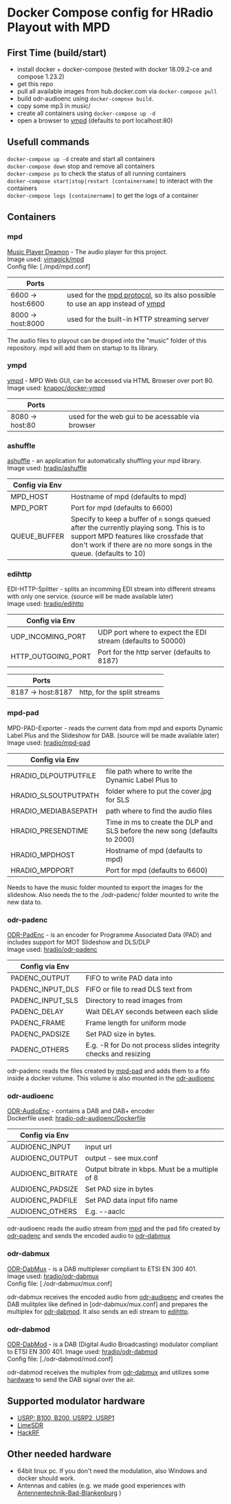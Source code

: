 # Docker Compose config for HRadio Playout with MPD

## First Time (build/start)

- install docker + docker-compose (tested with docker 18.09.2-ce and compose 1.23.2)
- get this repo  
- pull all available images from hub.docker.com via  `docker-compose pull`
- build odr-audioenc using `docker-compose build`.
- copy some mp3 in music/
- create all containers using `docker-compose up -d`
- open a browser to [ympd](#ympd) (defaults to port localhost:80)

## Usefull commands

`docker-compose up -d` create and start all containers  
`docker-compose down` stop and remove all containers  
`docker-compose ps` to check the status of all running containers  
`docker-compose start|stop|restart [containername]`  to interact with the containers  
`docker-compose logs [containername]` to get the logs of a container  

## Containers

### mpd

[Music Player Deamon](https://www.musicpd.org/) - The audio player for this project.  
Image used: [vimagick/mpd](https://hub.docker.com/r/vimagick/mpd)  
Config file: [./mpd/mpd.conf]

Ports |  |  
------------ | -------------  
6600 -> host:6600 | used for the [mpd protocol](https://www.musicpd.org/doc/html/protocol.html), so its also possible to use an app instead of [ympd](#ympd)
8000 -> host:8000 | used for the built-in HTTP streaming server  

The audio files to playout can be droped into the "music" folder of this repository. mpd will add them on startup to its library.

### ympd

[ympd](https://www.ympd.org/) - MPD Web GUI, can be accessed via HTML Browser over port 80.  
Image used: [knapoc/docker-ympd](https://hub.docker.com/r/knapoc/docker-ympd)

Ports |  |  
------------ | -------------  
8080 -> host:80 | used for the web gui to be acessable via browser

### ashuffle

[ashuffle](https://github.com/joshkunz/ashuffle) - an application for automatically shuffling your mpd library.  
Image used: [hradio/ashuffle](https://hub.docker.com/r/hradio/ashuffle)

Config via Env |  |  
------------ | -------------  
MPD_HOST | Hostname of mpd (defaults to mpd)  
MPD_PORT | Port for mpd (defaults to 6600)  
QUEUE_BUFFER | Specify to keep a buffer of `n` songs queued after the currently playing song. This is to support MPD features like crossfade that don't work if there are no more songs in the queue. (defaults to 10)

### edihttp

EDI-HTTP-Splitter - splits an incomming EDI stream into different streams with only one service. (source will be made available later)  
Image used: [hradio/edihttp](https://hub.docker.com/r/hradio/edihttp)

Config via Env |  |  
------------ | -------------  
UDP_INCOMING_PORT | UDP port where to expect the EDI stream (defaults to 50000)  
HTTP_OUTGOING_PORT | Port for the http server (defaults to 8187)  

Ports |  |  
------------ | -------------  
8187 -> host:8187 | http, for the split streams

### mpd-pad

MPD-PAD-Exporter - reads the current data from mpd and exports Dynamic Label Plus and the Slideshow for DAB. (source will be made available later)  
Image used: [hradio/mpd-pad](https://hub.docker.com/r/hradio/mpd-pad)

Config via Env |  |  
------------ | -------------  
HRADIO_DLPOUTPUTFILE | file path where to write the Dynamic Label Plus to
HRADIO_SLSOUTPUTPATH | folder where to put the cover.jpg for SLS
HRADIO_MEDIABASEPATH | path where to find the audio files
HRADIO_PRESENDTIME | Time in ms to create the DLP and SLS before the new song (defaults to 2000)  
HRADIO_MPDHOST | Hostname of mpd (defaults to mpd)
HRADIO_MPDPORT | Port for mpd (defaults to 6600)  

Needs to have the music folder mounted to export the images for the slideshow.
Also needs the to the ./odr-padenc/ folder mounted to write the new data to.

### odr-padenc

[ODR-PadEnc](https://github.com/Opendigitalradio/ODR-PadEnc) - is an encoder for Programme Associated Data (PAD) and includes support for MOT Slideshow and DLS/DLP  
Image used: [hradio/odr-padenc](https://hub.docker.com/r/hradio/odr-padenc)

Config via Env |  |  
------------ | -------------  
PADENC_OUTPUT | FIFO to write PAD data into
PADENC_INPUT_DLS | FIFO or file to read DLS text from
PADENC_INPUT_SLS | Directory to read images from
PADENC_DELAY | Wait DELAY seconds between each slide  
PADENC_FRAME | Frame length for uniform mode  
PADENC_PADSIZE | Set PAD size in bytes.  
PADENC_OTHERS | E.g. -R for Do not process slides integrity checks and resizing  

odr-padenc reads the files created by [mpd-pad](#mpd-pad) and adds them to a fifo inside a docker volume. This volume is also mounted in the [odr-audioenc](#odr-audioenc)

### odr-audioenc

[ODR-AudioEnc](https://github.com/Opendigitalradio/ODR-AudioEnc) - contains a DAB and DAB+ encoder  
Dockerfile used: [hradio-odr-audioenc/Dockerfile](./hradio-odr-audioenc/Dockerfile)

Config via Env |  |  
------------ | -------------  
AUDIOENC_INPUT | input url
AUDIOENC_OUTPUT | output - see mux.conf
AUDIOENC_BITRATE | Output bitrate in kbps. Must be a multiple of 8
AUDIOENC_PADSIZE | Set PAD size in bytes  
AUDIOENC_PADFILE | Set PAD data input fifo name  
AUDIOENC_OTHERS | E.g. --aaclc  

odr-audioenc reads the audio stream from [mpd](#mpd) and the pad fifo created by [odr-padenc](#odr-padenc) and sends the encoded audio to [odr-dabmux](#odr-dabmux)

### odr-dabmux

[ODR-DabMux](https://github.com/Opendigitalradio/ODR-DabMux) - is a DAB multiplexer compliant to ETSI EN 300 401.  
Image used: [hradio/odr-dabmux](https://hub.docker.com/r/hradio/odr-dabmux)  
Config file: [./odr-dabmux/mux.conf]  

odr-dabmux receives the encoded audio from [odr-audioenc](#odr-audioenc) and creates the DAB mulitplex like defined in [odr-dabmux/mux.conf] and prepares the multiplex for [odr-dabmod](#odr-dabmod). It also sends an edi stream to [edihttp](#edihttp).  

### odr-dabmod

[ODR-DabMod](https://github.com/Opendigitalradio/ODR-DabMod) - is a DAB (Digital Audio Broadcasting) modulator compliant to ETSI EN 300 401.
Image used: [hradio/odr-dabmod](https://hub.docker.com/r/hradio/odr-dabmod)  
Config file: [./odr-dabmod/mod.conf]  

odr-dabmod receives the multiplex from [odr-dabmux](#odr-dabmux) and utilizes some [hardware](#Supported-modulator-hardware) to send the DAB signal over the air.

## Supported modulator hardware

- [USRP: B100, B200, USRP2, USRP1](https://www.ettus.com)
- [LimeSDR](https://www.crowdsupply.com/lime-micro/limesdr-mini)
- [HackRF](https://greatscottgadgets.com/hackrf/)

## Other needed hardware

- 64bit linux pc. If you don't need the modulation, also Windows and docker should work.
- Antennas and cables (e.g. we made good experiences with [Antennentechnik-Bad-Blankenburg](https://www.antennensysteme.de/produkte/produkte/detailansicht/news/4929-01-stationaere-antenne-dab-biii-l-band/) )